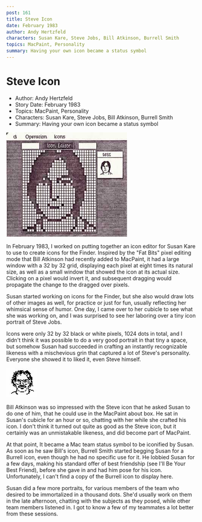 ```yaml
---
post: 161
title: Steve Icon
date: February 1983
author: Andy Hertzfeld
characters: Susan Kare, Steve Jobs, Bill Atkinson, Burrell Smith
topics: MacPaint, Personality
summary: Having your own icon became a status symbol
---
```


# Steve Icon
* Author: Andy Hertzfeld
* Story Date: February 1983
* Topics: MacPaint, Personality
* Characters: Susan Kare, Steve Jobs, Bill Atkinson, Burrell Smith
* Summary: Having your own icon became a status symbol

![The Steve Jobs icon, by Susan Kare, in the Icon Editor](images/Macintosh/steveicon.jpg) 
    
In February 1983, I worked on putting together an icon editor for Susan Kare to use to create icons for the Finder.  Inspired by the "Fat Bits" pixel editing mode that Bill Atkinson had recently added to MacPaint, it had a large window with a 32 by 32 grid, displaying each pixel at eight times its natural size, as well as a small window that showed the icon at its actual size.   Clicking on a pixel would invert it, and subsequent dragging would propagate the change to the dragged over pixels.

Susan started working on icons for the Finder, but she also would draw lots of other images as well, for practice or just for fun, usually reflecting her whimsical sense of humor.  One day, I came over to her cubicle to see what she was working on, and I was surprised to see her laboring over a tiny icon portrait of Steve Jobs.

Icons were only 32 by 32 black or white pixels, 1024 dots in total, and I didn't think it was possible to do a very good portrait in that tiny a space, but somehow Susan had succeeded in crafting an instantly recognizable likeness with a mischevious grin that captured a lot of Steve's personality.  Everyone she showed it to liked it, even Steve himself.

![Bill Atkinson icon by Susan Kare](images/Macintosh/billicon_t.jpg)

Bill Atkinson was so impressed with the Steve icon that he asked Susan to do one of him, that he could use in the MacPaint about box.  He sat in Susan's cubicle for an hour or so, chatting with her while she crafted his icon. I don't think it turned out quite as good as the Steve icon, but it certainly was an unmistakable likeness, and did become part of MacPaint.

At that point, It became a Mac team status symbol to be iconified by Susan.  As soon as he saw Bill's icon, Burrell Smith started begging Susan for a Burrell icon, even though he had no specific use for it.   He lobbied Susan for a few days, making his standard offer of best friendship (see I'll Be Your Best Friend), before she gave in and had him pose for his icon.  Unfortunately, I can't find a copy of the Burrell icon to display here.

Susan did a few more portraits, for various members of the team who desired to be immortalized in a thousand dots.   She'd usually work on them in the late afternoon, chatting with the subjects as they posed, while other team members listened in.   I got to know a few of my teammates a lot better from these sessions.